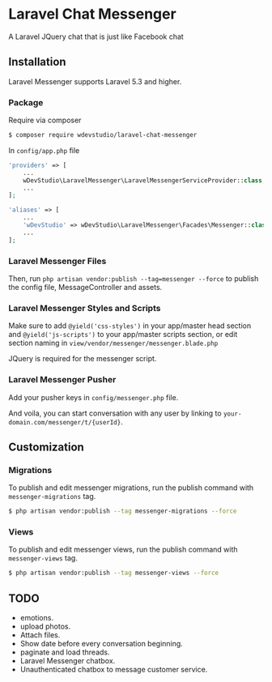 # Laravel Chat Messenger
A Laravel JQuery chat that is just like Facebook chat

## Installation

Laravel Messenger supports Laravel 5.3 and higher.

### Package

Require via composer

```bash
$ composer require wdevstudio/laravel-chat-messenger
```

In `config/app.php` file

```php
'providers' => [
    ...
    wDevStudio\LaravelMessenger\LaravelMessengerServiceProvider::class,
    ...
];

'aliases' => [
    ...
    'wDevStudio' => wDevStudio\LaravelMessenger\Facades\Messenger::class,
    ...
];
```

### Laravel Messenger Files

Then, run `php artisan vendor:publish --tag=messenger --force` to publish the config file, MessageController and assets.

### Laravel Messenger Styles and Scripts

Make sure to add `@yield('css-styles')` in your app/master head section and `@yield('js-scripts')` to your app/master scripts section, or edit section naming in `view/vendor/messenger/messenger.blade.php`

JQuery is required for the messenger script.

### Laravel Messenger Pusher

Add your pusher keys in `config/messenger.php` file.

And voila, you can start conversation with any user by linking to `your-domain.com/messenger/t/{userId}`.

## Customization

### Migrations

To publish and edit messenger migrations, run the publish command with `messenger-migrations` tag.

```bash
$ php artisan vendor:publish --tag messenger-migrations --force
```
### Views

To publish and edit messenger views, run the publish command with `messenger-views` tag.

```bash
$ php artisan vendor:publish --tag messenger-views --force
```

## TODO

* emotions.
* upload photos.
* Attach files.
* Show date before every conversation beginning.
* paginate and load threads.
* Laravel Messenger chatbox.
* Unauthenticated chatbox to message customer service.

